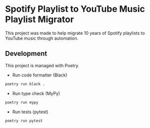 # Spotify Playlist to YouTube Music Playlist Migrator

This project was made to help migrate 10 years of Spotify playlists to YouTube music through automation.

## Development
This project is managed with Poetry.

* Run code formatter (Black)
```python
poetry run black .
```

* Run type check (MyPy)
```python
poetry run mypy
```

* Run tests (pytest)
```python
poetry run pytest
```

